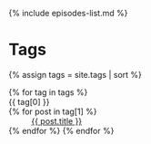 {% include episodes-list.md %}

# Tags

{% assign tags = site.tags | sort %}
<dl>
{% for tag in tags %}
  <dt>{{ tag[0] }}</dt>
  {% for post in tag[1] %}
    <dd><a href="{{ post.url }}">{{ post.title }}</a></dd>
  {% endfor %}
{% endfor %}
</dl>

